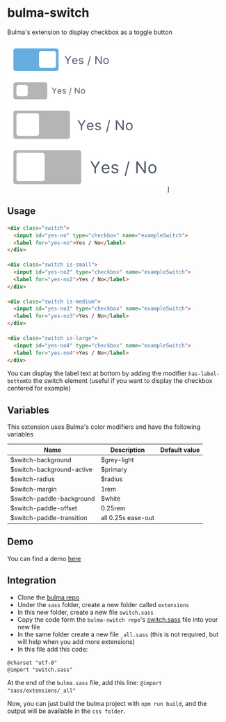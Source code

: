 # bulma-switch
Bulma's extension to display checkbox as a toggle button

![Switch example](switch-example.png)]

Usage
---

```html
<div class="switch">
  <input id="yes-no" type="checkbox" name="exampleSwitch">
  <label for="yes-no">Yes / No</label>
</div>

<div class="switch is-small">
  <input id="yes-no2" type="checkbox" name="exampleSwitch">
  <label for="yes-no2">Yes / No</label>
</div>

<div class="switch is-medium">
  <input id="yes-no3" type="checkbox" name="exampleSwitch">
  <label for="yes-no3">Yes / No</label>
</div>

<div class="switch is-large">
  <input id="yes-no4" type="checkbox" name="exampleSwitch">
  <label for="yes-no4">Yes / No</label>
</div>
```

You can display the label text at bottom by adding the modifier ```has-label-bottom```to the switch element (useful if you want to display the checkbox centered for example)

Variables
---
This extension uses Bulma's color modifiers and have the following variables

Name | Description | Default value    
-----|-------------|---------------
$switch-background | $grey-light
$switch-background-active | $primary
$switch-radius | $radius
$switch-margin | 1rem
$switch-paddle-background | $white
$switch-paddle-offset | 0.25rem
$switch-paddle-transition | all 0.25s ease-out

Demo
---
You can find a demo [here](https://codepen.io/wikiki/pen/ZJrPVq)

Integration
---
- Clone the [bulma repo](https://github.com/jgthms/bulma)
- Under the `sass` folder, create a new folder called `extensions`
- In this new folder, create a new file `switch.sass`
- Copy the code form the `bulma-switch repo`'s [switch.sass](https://github.com/Wikiki/bulma-switch/blob/master/switch.sass) file into your new file
- In the same folder create a new file `_all.sass` (this is not required, but will help when you add more extensions)
- In this file add this code:
```
@charset "utf-8"
@import "switch.sass"
```
At the end of the `bulma.sass` file, add this line: `@import "sass/extensions/_all"`

Now, you can just build the bulma project with `npm run build`, and the output will be available in the `css folder`.
